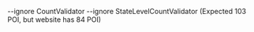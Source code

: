 --ignore CountValidator --ignore StateLevelCountValidator (Expected 103 POI, but website has 84 POI)
